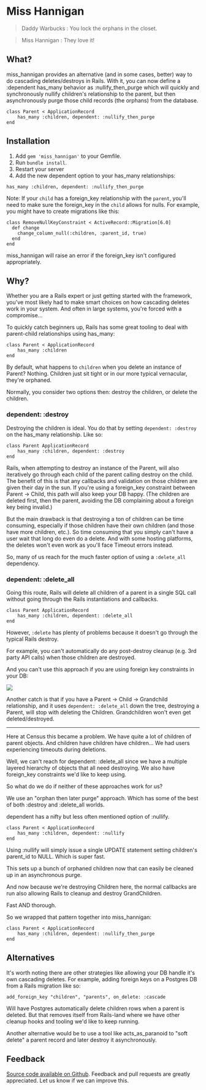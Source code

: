 # Miss Hannigan

> Daddy Warbucks : You lock the orphans in the closet.

> Miss Hannigan : They love it!

## What?

miss_hannigan provides an alternative (and in some cases, better) way to do cascading deletes/destroys in Rails. With it, you can now define a :dependent has_many behavior as :nullify_then_purge which will quickly and synchronously nullify children's relationship to the parent, but then asynchronously purge those child records (the orphans) from the database. 

```
class Parent < ApplicationRecord
    has_many :children, dependent: :nullify_then_purge
end
```

## Installation

1. Add `gem 'miss_hannigan'` to your Gemfile.
2. Run `bundle install`.
3. Restart your server
4. Add the new dependent option to your has_many relationships: 

```
has_many :children, dependent: :nullify_then_purge
```

Note: If your `child` has a foreign_key relationship with the `parent`, you'll need to make sure the foreign_key in the `child` allows for nulls. For example, you might have to create migrations like this: 

```
class RemoveNullKeyConstraint < ActiveRecord::Migration[6.0]
  def change
    change_column_null(:children, :parent_id, true)
  end
end
```

miss_hannigan will raise an error if the foreign_key isn't configured appropriately. 

## Why?

Whether you are a Rails expert or just getting started with the framework, you've most likely had to make smart choices on how cascading deletes work in your system. And often in large systems, you're forced with a compromise...

To quickly catch beginners up, Rails has some great tooling to deal with parent-child relationships using has_many: 

```
class Parent < ApplicationRecord
    has_many :children
end
```

By default, what happens to `children` when you delete an instance of Parent? Nothing. Children just sit tight or in our more typical vernacular, they're orphaned. 

Normally, you consider two options then: destroy the children, or delete the children. 

### dependent: :destroy

Destroying the children is ideal. You do that by setting `dependent: :destroy` on the has_many relationship. Like so: 

```
class Parent ApplicationRecord
    has_many :children, dependent: :destroy
end
```

Rails, when attempting to destroy an instance of the Parent, will also iteratively go through each child of the parent calling destroy on the child. The benefit of this is that any callbacks and validation on those children are given their day in the sun. If you're using a foreign_key constraint between Parent -> Child, this path will also keep your DB happy. (The children are deleted first, then the parent, avoiding the DB complaining about a foreign key being invalid.)

But the main drawback is that destroying a ton of children can be time consuming, especially if those children have their own children (and those have more children, etc.). So time consuming that you simply can't have a user wait that long do even do a delete. And with some hosting platforms, the deletes won't even work as you'll face Timeout errors instead. 

So, many of us reach for the much faster option of using a `:delete_all ` dependency. 

### dependent: :delete_all

Going this route, Rails will delete all children of a parent in a single SQL call without going through the Rails instantiations and callbacks.

```
class Parent ApplicationRecord
    has_many :children, dependent: :delete_all
end
```

However, `:delete` has plenty of problems because it doesn't go through the typical Rails destroy. 

For example, you can't automatically do any post-destroy cleanup (e.g. 3rd party API calls) when those children are destroyed.

And you can't use this approach if you are using foreign key constraints in your DB: 

![](https://p193.p3.n0.cdn.getcloudapp.com/items/E0uqqdA0/Image+2020-02-25+at+4.18.14+PM.png?v=237c19f4440f03a366944d34eaab7666)

Another catch is that if you have a Parent -> Child -> Grandchild relationship, and it uses `dependent: :delete_all` down the tree, destroying a Parent, will stop with deleting the Children. Grandchildren won't even get deleted/destroyed. 

------------

Here at Census this became a problem. We have quite a lot of children of parent objects. And children have children have children... We had users experiencing timeouts during deletions. 

Well, we can't reach for dependent: :delete_all since we have a multiple layered hierarchy of objects that all need destroying. We also have foreign_key constraints we'd like to keep using. 

So what do we do if neither of these approaches work for us? 

We use an "orphan then later purge" approach. Which has some of the best of both :destroy and :delete_all worlds. 

dependent has a nifty but less often mentioned option of :nullify. 

```
class Parent < ApplicationRecord
    has_many :children, dependent: :nullify
end
```

Using :nullify will simply issue a single UPDATE statement setting children's parent_id to NULL. Which is super fast. 

This sets up a bunch of orphaned children now that can easily be cleaned up in an asynchronous purge. 

And now because we're destroying Children here, the normal callbacks are run also allowing Rails to cleanup and destroy GrandChildren. 

Fast AND thorough. 

So we wrapped that pattern together into miss_hannigan: 

```
class Parent < ApplicationRecord
    has_many :children, dependent: :nullify_then_purge
end
```

## Alternatives 

It's worth noting there are other strategies like allowing your DB handle it's own cascading deletes. For example, adding foreign keys on a Postgres DB from a Rails migration like so: 

```
add_foreign_key "children", "parents", on_delete: :cascade
```

Will have Postgres automatically delete children rows when a parent is deleted. But that removes itself from Rails-land where we have other cleanup hooks and tooling we'd like to keep running. 

Another alternative would be to use a tool like acts_as_paranoid to "soft delete" a parent record and later destroy it asynchronously. 


Feedback
--------
[Source code available on Github](https://github.com/sutrolabs/miss_hannigan). Feedback and pull requests are greatly appreciated. Let us know if we can improve this.


